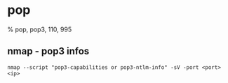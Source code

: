 # pop

% pop, pop3, 110, 995

## nmap - pop3 infos
```
nmap --script "pop3-capabilities or pop3-ntlm-info" -sV -port <port> <ip>
```
